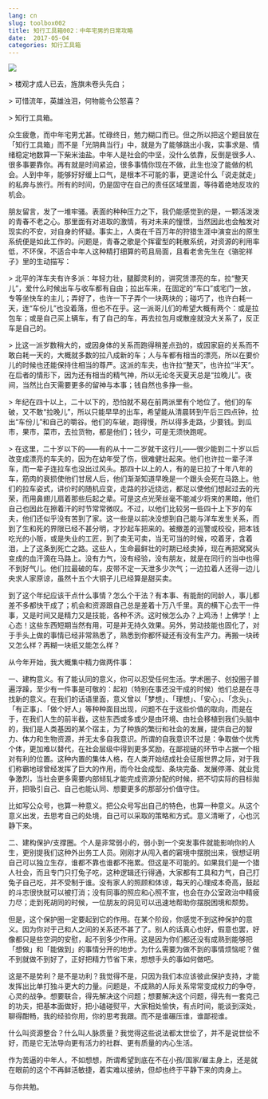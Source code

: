 ```yaml
---
lang: cn
slug: toolbox002
title: 知行工具箱002：中年宅男的日常攻略
date:  2017-05-04
categories: 知行工具箱
---
```

![](http://oouh9u8nz.bkt.gdipper.com/toolbox002.jpg)

&gt; 楼观才成人已去，旌旗未卷头先白；

&gt; 可惜流年，英雄浊泪，何物能令公怒喜？

&gt; 知行工具箱。

众生疲惫，而中年宅男尤甚。忙碌终日，勉力糊口而已。但之所以把这个题目放在「知行工具箱」而不是「光阴典当行」中，就是为了能够跳出小我，实事求是、情绪稳定地数算一下柴米油盐。中年人是社会的中坚，没什么依靠，反倒是很多人、很多事要靠你。再有就是时间紧迫，很多事情你现在不做，此生也没了能做的机会。人到中年，能够好好缓上口气，是根本不可能的事，更遑论什么「说走就走」的私奔与旅行。所有的时间，仍是固守在自己的责任区域里面，等待着绝地反攻的机会。

朋友留言，发了一堆牢骚。表面的种种压力之下，我仍能感觉到的是，一颗活泼泼的青春不老之心。那里面有对进取的激情，有对未来的憧憬，当然因此也会触发对现实的不安，对自身的怀疑。事实上，人类在千百万年的狩猎生涯中演变出的原生系统便是如此工作的。问题是，青春之歌是个挥霍型的耗散系统，对资源的利用率低，不环保，不适合中年人这种精打细算的苟且局面，且看老舍先生在《骆驼祥子》里的生动描写：

&gt; 北平的洋车夫有许多派：年轻力壮，腿脚灵利的，讲究赁漂亮的车，拉“整天儿”，爱什么时候出车与收车都有自由；拉出车来，在固定的“车口”或宅门一放，专等坐快车的主儿；弄好了，也许一下子弄个一块两块的；碰巧了，也许白耗一天，连“车份儿”也没着落，但也不在乎。这一派哥儿们的希望大概有两个：或是拉包车；或是自己买上辆车，有了自己的车，再去拉包月或散座就没大关系了，反正车是自己的。 

&gt; 比这一派岁数稍大的，或因身体的关系而跑得稍差点劲的，或因家庭的关系而不敢白耗一天的，大概就多数的拉八成新的车；人与车都有相当的漂亮，所以在要价儿的时候也还能保持住相当的尊严。这派的车夫，也许拉“整天”，也许拉“半天”。在后者的情形下，因为还有相当的精气神，所以无论冬天夏天总是“拉晚儿”。夜间，当然比白天需要更多的留神与本事；钱自然也多挣一些。 

&gt; 年纪在四十以上，二十以下的，恐怕就不易在前两派里有个地位了。他们的车破，又不敢“拉晚儿”，所以只能早早的出车，希望能从清晨转到午后三四点钟，拉出“车份儿”和自己的嚼谷。他们的车破，跑得慢，所以得多走路，少要钱。到瓜市，果市，菜市，去拉货物，都是他们；钱少，可是无须快跑呢。 

&gt; 在这里，二十岁以下的——有的从十一二岁就干这行儿——很少能到二十岁以后改变成漂亮的车夫的，因为在幼年受了伤，很难健壮起来。他们也许拉一辈子洋车，而一辈子连拉车也没出过风头。那四十以上的人，有的是已拉了十年八年的车，筋肉的衰损使他们甘居人后，他们渐渐知道早晚是一个跟头会死在马路上。他们的拉车姿式，讲价时的随机应变，走路的抄近绕远，都足以使他们想起过去的光荣，而用鼻翅儿扇着那些后起之辈。可是这点光荣丝毫不能减少将来的黑暗，他们自己也因此在擦着汗的时节常常微叹。不过，以他们比较另一些四十上下岁的车夫，他们还似乎没有苦到了家。这一些是以前决没想到自己能与洋车发生关系，而到了生和死的界限已经不甚分明，才抄起车把来的。被撤差的巡警或校役，把本钱吃光的小贩，或是失业的工匠，到了卖无可卖，当无可当的时候，咬着牙，含着泪，上了这条到死亡之路。这些人，生命最鲜壮的时期已经卖掉，现在再把窝窝头变成的血汗滴在马路上。没有力气，没有经验，没有朋友，就是在同行的当中也得不到好气儿。他们拉最破的车，皮带不定一天泄多少次气；一边拉着人还得一边儿央求人家原谅，虽然十五个大铜子儿已经算是甜买卖。 

到了这个年纪应该干点什么事情？怎么个干法？有本事、有能耐的同龄人，事儿都差不多都快干成了；机会和资源跟自己总是差着十万八千里。真的横下心去干一件事，又是时间又是精力又是技能，各种不济。这时候怎么办？上鸡汤！上佛学！上心态！这些东西短期当然有用，可是并无持久效果。另外，劳动技能也固化了，对于手头上做的事情已经非常熟悉了，熟悉到你都怀疑还有没有生产力。再搬一块砖又怎么样？再糊一块纸又能怎么样？

从今年开始，我大概集中精力做两件事：

一、建构意义。有了能认同的意义，你可以忍受任何生活。学术圈子、创投圈子普遍浮躁，至少有一件事是可敬的：起初（特别在事还没干成的时候）他们总是在寻找新的意义。在我们的话语里面，意义曾以「梦想」、「理想」、「安心」、「念头」、「有正事」、「做个好人」等种种面目出现，问题不在于这些价值的取向，而是在于，在我们人生的前半截，这些东西或多或少是由环境、由社会移植到我们头脑中的，我们是人类基因的某个宿主，为了种族的繁衍和社会的发展，提供自己的智力、体力和生物资源，并无太多自我意识。所谓的自我意识不过是：争取做个优秀个体，更加难以替代，在社会层级中得到更多奖励，在鄙视链的环节中占据一个相对有利的位置。这种内置的集体人格，在人类开始结成社会征服世界之际，对于我们称霸地球曾经发挥了巨大的作用，而今社会成型、条块完备、发展停滞、就业竞争激烈，当社会更多需要内部倾轧才能完成资源分配的时候，把不切实际的目标拋开，把吸引自己、自己也能认同、想要更多的那部分价值守住。

比如写公众号，也算一种意义。把公众号写出自己的特色，也算一种意义。从这个意义出发，去思考自己的处境，自己可以采取的策略和方式。意义清晰了，心也沉静下来。

二、建构保护/支撑圈。个人是非常弱小的，弱小到一个突发事件就能影响你的人生，更别提我们这种外出务工人员。刚刚才从闯入者的窘境中摆脱出来，很想证明自己可以独立生存，谁都不靠也谁都不拖累。但这是不可能的。如果我们是一个猎人社会，而且专门只打兔子吃，这种逻辑还行得通，大家都有工具和力气，自己打兔子自己吃，并不受制于谁。没有家人的照顾和体谅，每天的心理成本奇高，鼓起的斗志很快就可以被打消；没有同事的照应和心照不宣，也会在办公室政治中精疲力尽；走到死胡同的时候，一位朋友的洞见可以迅速地帮助你摆脱困境和颓势。

但是，这个保护圈一定要起到它的作用。在某个阶段，你感觉不到这种保护的意义。因为你对于己和人之间的关系还不甚了了。别人的话真心也好，假意也罢，好像都只是些空洞的安慰，起不到多少作用。这是因为你们都还没有成熟到能够把「想做」和「能做到」的事情分开的地步。为什么需要为做不到的事情烦恼呢？做不到就做不到好了，正好把精力节省下来，想想手头的事如何做吧。

这是不是势利？是不是功利？我觉得不是，只因为我们本应该彼此保护支持，才能发挥出比单打独斗更大的力量。问题是，不成熟的人际关系常常变成权力的争夺，心灵的战争。想要联合，得先解决这个问题；想要解决这个问题，得先有一套克己的功夫，把基本面做好，把小磕碰熨平，大家相处愉快，有点时间，能谈到深处，聊得酣畅，我的经验你用，你的思考我跟。而不是谁碾压谁，谁鄙视谁。

什么叫资源整合？什么叫人脉质量？我觉得这些说法都太世侩了，并不是说世侩不好，而是它无法导向更有活力的社群、更有质量的内心生活。

作为苦逼的中年人，不如想想，所谓希望到底在不在小孩/国家/雇主身上，还是就在眼前的这个不再鲜活敏捷，着实难以接纳，但却也终于平静下来的肉身上。

与你共勉。


